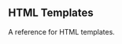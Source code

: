 ## HTML Templates

A reference for HTML templates.

## <template>

The ```<template>``` element holds or HTML that is not to be rendered immediately, but can be instantiated during runtime using JavaScript.

The parser does process the contents of the ```<template>``` while loading the page, but only to ensure it's content is valid.

The ```<template>``` element also comes with the ```content``` property. This is read-only and contains the DOM subtree represented by the template.



